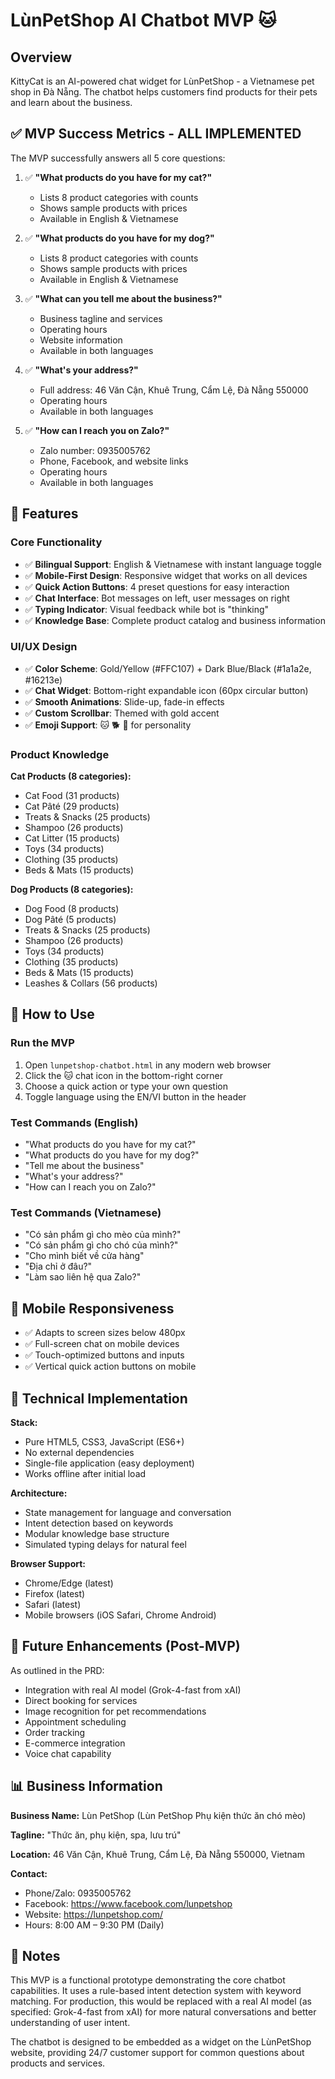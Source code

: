 # LùnPetShop AI Chatbot MVP 🐱

## Overview

KittyCat is an AI-powered chat widget for LùnPetShop - a Vietnamese pet shop in Đà Nẵng. The chatbot helps customers find products for their pets and learn about the business.

## ✅ MVP Success Metrics - ALL IMPLEMENTED

The MVP successfully answers all 5 core questions:

1. ✅ **"What products do you have for my cat?"**
   - Lists 8 product categories with counts
   - Shows sample products with prices
   - Available in English & Vietnamese

2. ✅ **"What products do you have for my dog?"**
   - Lists 8 product categories with counts
   - Shows sample products with prices
   - Available in English & Vietnamese

3. ✅ **"What can you tell me about the business?"**
   - Business tagline and services
   - Operating hours
   - Website information
   - Available in both languages

4. ✅ **"What's your address?"**
   - Full address: 46 Văn Cận, Khuê Trung, Cẩm Lệ, Đà Nẵng 550000
   - Operating hours
   - Available in both languages

5. ✅ **"How can I reach you on Zalo?"**
   - Zalo number: 0935005762
   - Phone, Facebook, and website links
   - Operating hours
   - Available in both languages

## 🎨 Features

### Core Functionality
- ✅ **Bilingual Support**: English & Vietnamese with instant language toggle
- ✅ **Mobile-First Design**: Responsive widget that works on all devices
- ✅ **Quick Action Buttons**: 4 preset questions for easy interaction
- ✅ **Chat Interface**: Bot messages on left, user messages on right
- ✅ **Typing Indicator**: Visual feedback while bot is "thinking"
- ✅ **Knowledge Base**: Complete product catalog and business information

### UI/UX Design
- ✅ **Color Scheme**: Gold/Yellow (#FFC107) + Dark Blue/Black (#1a1a2e, #16213e)
- ✅ **Chat Widget**: Bottom-right expandable icon (60px circular button)
- ✅ **Smooth Animations**: Slide-up, fade-in effects
- ✅ **Custom Scrollbar**: Themed with gold accent
- ✅ **Emoji Support**: 🐱 🐕 🐾 for personality

### Product Knowledge
**Cat Products (8 categories):**
- Cat Food (31 products)
- Cat Pâté (29 products)
- Treats & Snacks (25 products)
- Shampoo (26 products)
- Cat Litter (15 products)
- Toys (34 products)
- Clothing (35 products)
- Beds & Mats (15 products)

**Dog Products (8 categories):**
- Dog Food (8 products)
- Dog Pâté (5 products)
- Treats & Snacks (25 products)
- Shampoo (26 products)
- Toys (34 products)
- Clothing (35 products)
- Beds & Mats (15 products)
- Leashes & Collars (56 products)

## 🚀 How to Use

### Run the MVP

1. Open `lunpetshop-chatbot.html` in any modern web browser
2. Click the 🐱 chat icon in the bottom-right corner
3. Choose a quick action or type your own question
4. Toggle language using the EN/VI button in the header

### Test Commands (English)
- "What products do you have for my cat?"
- "What products do you have for my dog?"
- "Tell me about the business"
- "What's your address?"
- "How can I reach you on Zalo?"

### Test Commands (Vietnamese)
- "Có sản phẩm gì cho mèo của mình?"
- "Có sản phẩm gì cho chó của mình?"
- "Cho mình biết về cửa hàng"
- "Địa chỉ ở đâu?"
- "Làm sao liên hệ qua Zalo?"

## 📱 Mobile Responsiveness

- ✅ Adapts to screen sizes below 480px
- ✅ Full-screen chat on mobile devices
- ✅ Touch-optimized buttons and inputs
- ✅ Vertical quick action buttons on mobile

## 🎯 Technical Implementation

**Stack:**
- Pure HTML5, CSS3, JavaScript (ES6+)
- No external dependencies
- Single-file application (easy deployment)
- Works offline after initial load

**Architecture:**
- State management for language and conversation
- Intent detection based on keywords
- Modular knowledge base structure
- Simulated typing delays for natural feel

**Browser Support:**
- Chrome/Edge (latest)
- Firefox (latest)
- Safari (latest)
- Mobile browsers (iOS Safari, Chrome Android)

## 🔮 Future Enhancements (Post-MVP)

As outlined in the PRD:
- Integration with real AI model (Grok-4-fast from xAI)
- Direct booking for services
- Image recognition for pet recommendations
- Appointment scheduling
- Order tracking
- E-commerce integration
- Voice chat capability

## 📊 Business Information

**Business Name:** Lùn PetShop (Lùn PetShop Phụ kiện thức ăn chó mèo)

**Tagline:** "Thức ăn, phụ kiện, spa, lưu trú"

**Location:** 46 Văn Cận, Khuê Trung, Cẩm Lệ, Đà Nẵng 550000, Vietnam

**Contact:**
- Phone/Zalo: 0935005762
- Facebook: https://www.facebook.com/lunpetshop
- Website: https://lunpetshop.com/
- Hours: 8:00 AM – 9:30 PM (Daily)

## 📝 Notes

This MVP is a functional prototype demonstrating the core chatbot capabilities. It uses a rule-based intent detection system with keyword matching. For production, this would be replaced with a real AI model (as specified: Grok-4-fast from xAI) for more natural conversations and better understanding of user intent.

The chatbot is designed to be embedded as a widget on the LùnPetShop website, providing 24/7 customer support for common questions about products and services.
